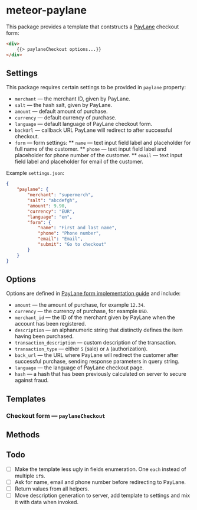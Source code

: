# meteor-paylane

This package provides a template that contstructs a [PayLane](http://paylane.com) checkout form:

```html
<div>
    {{> paylaneCheckout options...}}
</div>
```

## Settings

This package requires certain settings to be provided in `paylane` property:

* `merchant` — the merchant ID, given by PayLane.
* `salt` — the hash salt, given by PayLane.
* `amount` — default amount of purchase.
* `currency` — default currency of purchase.
* `language` — default language of PayLane checkout form.
* `backUrl` — callback URL PayLane will redirect to after successful checkout.
* `form` — form settings:
** `name` — text input field label and placeholder for full name of the customer.
** `phone` — text input field label and placeholder for phone number of the customer.
** `email` — text input field label and placeholder for email of the customer.

Example `settings.json`:

```json
{
    "paylane": {
        "merchant": "supermerch",
        "salt": "abcdefgh",
        "amount": 9.90,
        "currency": "EUR",
        "language": "en",
        "form": {
            "name": "First and last name",
            "phone": "Phone number",
            "email": "Email",
            "submit": "Go to checkout"
        }
    }
}
```

## Options

Options are defined in [PayLane form implementation guide](http://devzone.paylane.com/secure-form-guide/implementation/) and include:

* `amount` — the amount of purchase, for example `12.34`.
* `currency` — the currency of purchase, for example `USD`.
* `merchant_id` — the ID of the merchant given by PayLane when the account has been registered.
* `description` — an alphanumeric string that distinctly defines the item having been purchased.
* `transaction_description` — custom description of the transaction.
* `transaction_type` — either `S` (sale) or `A` (authorization).
* `back_url` — the URL where PayLane will redirect the customer after successful purchase, sending response parameters in query string.
* `language` — the language of PayLane checkout page.
* `hash` — a hash that has been previously calculated on server to secure against fraud.

## Templates

### Checkout form — `paylaneCheckout`

## Methods

## Todo

* [ ] Make the template less ugly in fields enumeration. One `each` instead of multiple `if`s.
* [ ] Ask for name, email and phone number before redirecting to PayLane.
* [ ] Return values from all helpers.
* [ ] Move description generation to server, add template to settings and mix it with data when invoked.